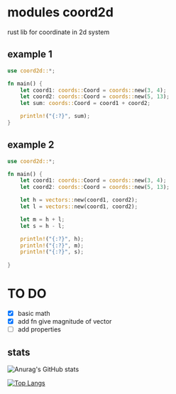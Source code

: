 # modules coord2d

rust lib for coordinate in 2d system

## example 1

```rust
use coord2d::*;

fn main() {
    let coord1: coords::Coord = coords::new(3, 4);
    let coord2: coords::Coord = coords::new(5, 13);
    let sum: coords::Coord = coord1 + coord2;

    println!("{:?}", sum);
}
```
## example 2 

```rust
use coord2d::*;

fn main() {
    let coord1: coords::Coord = coords::new(3, 4);
    let coord2: coords::Coord = coords::new(5, 13);

    let h = vectors::new(coord1, coord2);
    let l = vectors::new(coord1, coord2);

    let m = h + l;
    let s = h - l;

    println!("{:?}", h);
    println!("{:?}", m);
    println!("{:?}", s);
    
}
```

# TO DO

- [x] basic math
- [X] add fn give magnitude of vector
- [ ] add properties

## stats

![Anurag's GitHub stats](https://github-readme-stats.vercel.app/api?username=abdellatif-dev&show_icons=true&theme=radical)

[![Top Langs](https://github-readme-stats.vercel.app/api/top-langs/?username=abdellatif-dev&layout=compact&show_icons=true&theme=radical)](https://github.com/abdellatif-dev/github-readme-stats)
